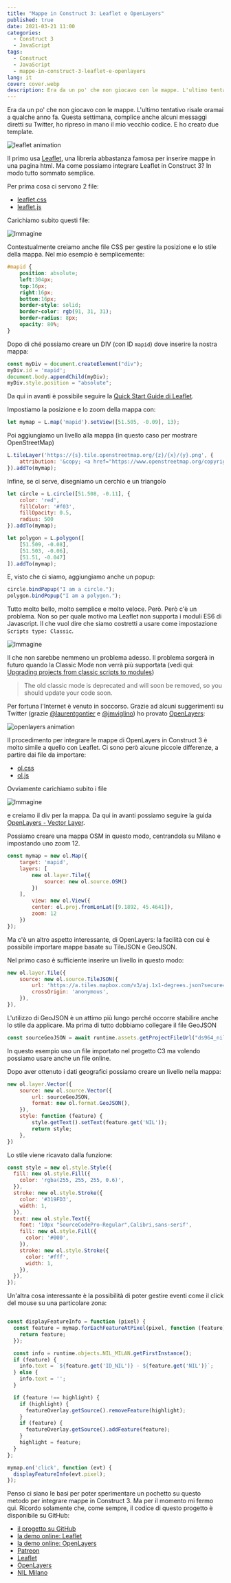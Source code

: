 ```yaml
---
title: "Mappe in Construct 3: Leaflet e OpenLayers"
published: true
date: 2021-03-21 11:00
categories:
  - Construct 3
  - JavaScript
tags:
  - Construct
  - JavaScript
  - mappe-in-construct-3-leaflet-e-openlayers
lang: it
cover: cover.webp
description: Era da un po' che non giocavo con le mappe. L'ultimo tentativo risale oramai a qualche anno fa. Questa settimana, complice anche alcuni messaggi diretti su Twitter, ho ripreso in mano il mio vecchio codice. E ho creato due template.
---
```


Era da un po' che non giocavo con le mappe. L'ultimo tentativo risale oramai a qualche anno fa. Questa settimana, complice anche alcuni messaggi diretti su Twitter, ho ripreso in mano il mio vecchio codice. E ho creato due template.

![leaflet animation](./animation.gif)

Il primo usa [Leaflet](https://leafletjs.com/), una libreria abbastanza famosa per inserire mappe in una pagina html. Ma come possiamo integrare Leaflet in Construct 3? In modo tutto sommato semplice.

Per prima cosa ci servono 2 file:

- [leaflet.css](https://unpkg.com/leaflet@1.7.1/dist/leaflet.css)
- [leaflet.js](https://unpkg.com/leaflet@1.7.1/dist/leaflet.js)

Carichiamo subito questi file:

![Immagine](./on-start-of-layout.webp)

Contestualmente creiamo anche file CSS per gestire la posizione e lo stile della mappa. Nel mio esempio è semplicemente:

```css
#mapid {
	position: absolute;
	left:304px;
	top:16px;
	right:16px;
	bottom:16px;
	border-style: solid;
	border-color: rgb(91, 31, 31);
	border-radius: 8px;
	opacity: 80%;
}
```

Dopo di ché possiamo creare un DIV (con ID `mapid`) dove inserire la nostra mappa:

```js
const myDiv = document.createElement("div");
myDiv.id = 'mapid';
document.body.appendChild(myDiv);
myDiv.style.position = "absolute";
```

Da qui in avanti è possibile seguire la [Quick Start Guide di Leaflet](https://leafletjs.com/examples/quick-start/).

Impostiamo la posizione e lo zoom della mappa con:

```js
let mymap = L.map('mapid').setView([51.505, -0.09], 13);
```

Poi aggiungiamo un livello alla mappa (in questo caso per mostrare OpenStreetMap)

```js
L.tileLayer('https://{s}.tile.openstreetmap.org/{z}/{x}/{y}.png', {
    attribution: '&copy; <a href="https://www.openstreetmap.org/copyright">OpenStreetMap</a> contributors'
}).addTo(mymap);
```

Infine, se ci serve, disegniamo un cerchio e un triangolo

```js
let circle = L.circle([51.508, -0.11], {
    color: 'red',
    fillColor: '#f03',
    fillOpacity: 0.5,
    radius: 500
}).addTo(mymap);

let polygon = L.polygon([
    [51.509, -0.08],
    [51.503, -0.06],
    [51.51, -0.047]
]).addTo(mymap);
```

E, visto che ci siamo, aggiungiamo anche un popup:

```js
circle.bindPopup("I am a circle.");
polygon.bindPopup("I am a polygon.");
```

Tutto molto bello, molto semplice e molto veloce. Però. Però c'è un problema. Non so per quale motivo ma Leaflet non supporta i moduli ES6 di Javascript. Il che vuol dire che siamo costretti a usare come impostazione `Scripts type: Classic`.

![Immagine](./settings.webp)

Il che non sarebbe nemmeno un problema adesso. Il problema sorgerà in futuro quando la Classic Mode non verrà più supportata (vedi qui: [Upgrading projects from classic scripts to modules](https://www.construct.net/en/tutorials/upgrading-projects-classic-2652))

> The old classic mode is deprecated and will soon be removed, so you should update your code soon.

Per fortuna l'Internet è venuto in soccorso. Grazie ad alcuni suggerimenti su Twitter (grazie [@laurentgontier](https://twitter.com/laurentgontier) e [@jmviglino](https://twitter.com/jmviglino)) ho provato [OpenLayers](https://openlayers.org/):


![openlayers animation](./animation-little.gif)

Il procedimento per integrare le mappe di OpenLayers in Construct 3 è molto simile a quello con Leaflet. Ci sono però alcune piccole differenze, a partire dai file da importare:

- [ol.css](https://cdn.jsdelivr.net/gh/openlayers/openlayers.github.io@master/en/v6.5.0/css/ol.css)
- [ol.js](https://cdn.jsdelivr.net/gh/openlayers/openlayers.github.io@master/en/v6.5.0/build/ol.js)

Ovviamente carichiamo subito i file

![Immagine](./on-start-openlayers.webp)

e creiamo il div per la mappa. Da qui in avanti possiamo seguire la guida [OpenLayers - Vector Layer](https://openlayers.org/en/latest/examples/vector-layer.html).

Possiamo creare una mappa OSM in questo modo, centrandola su Milano e impostando uno zoom 12.

```js
const mymap = new ol.Map({
	target: 'mapid',
	layers: [
		new ol.layer.Tile({
			source: new ol.source.OSM()
		})
	],
		view: new ol.View({
		center: ol.proj.fromLonLat([9.1892, 45.4641]),
		zoom: 12
	})
});
```

Ma c'è un altro aspetto interessante, di OpenLayers: la facilità con cui è possibile importare mappe basate su TileJSON e GeoJSON.

Nel primo caso è sufficiente inserire un livello in questo modo:

```js
new ol.layer.Tile({
	source: new ol.source.TileJSON({
		url: 'https://a.tiles.mapbox.com/v3/aj.1x1-degrees.json?secure=1',
		crossOrigin: 'anonymous',
	}),
}),
```

L'utilizzo di GeoJSON è un attimo più lungo perché occorre stabilire anche lo stile da applicare. Ma prima di tutto dobbiamo collegare il file GeoJSON

```js
const sourceGeoJSON = await runtime.assets.getProjectFileUrl("ds964_nil_wm.geojson");
```

In questo esempio uso un file importato nel progetto C3 ma volendo possiamo usare anche un file online.

Dopo aver ottenuto i dati geografici possiamo creare un livello nella mappa:

```js
new ol.layer.Vector({
	source: new ol.source.Vector({
		url: sourceGeoJSON,
		format: new ol.format.GeoJSON(),
	}),
	style: function (feature) {
		style.getText().setText(feature.get('NIL'));
		return style;
	},
})
```

Lo stile viene ricavato dalla funzione:

```js
const style = new ol.style.Style({
  fill: new ol.style.Fill({
    color: 'rgba(255, 255, 255, 0.6)',
  }),
  stroke: new ol.style.Stroke({
    color: '#319FD3',
    width: 1,
  }),
  text: new ol.style.Text({
    font: '10px "SourceCodePro-Regular",Calibri,sans-serif',
    fill: new ol.style.Fill({
      color: '#000',
    }),
    stroke: new ol.style.Stroke({
      color: '#fff',
      width: 1,
    }),
  }),
});
```

Un'altra cosa interessante è la possibilità di poter gestire eventi come il click del mouse su una particolare zona:

```js

const displayFeatureInfo = function (pixel) {
  const feature = mymap.forEachFeatureAtPixel(pixel, function (feature) {
    return feature;
  });

  const info = runtime.objects.NIL_MILAN.getFirstInstance();
  if (feature) {
    info.text = `${feature.get('ID_NIL')} - ${feature.get('NIL')}`;
  } else {
    info.text = '';
  }

  if (feature !== highlight) {
    if (highlight) {
      featureOverlay.getSource().removeFeature(highlight);
    }
    if (feature) {
      featureOverlay.getSource().addFeature(feature);
    }
    highlight = feature;
  }
};

mymap.on('click', function (evt) {
  displayFeatureInfo(evt.pixel);
});
```

Penso ci siano le basi per poter sperimentare un pochetto su questo metodo per integrare mappe in Construct 3. Ma per il momento mi fermo qui. Ricordo solamente che, come sempre, il codice di questo progetto è disponibile su GitHub:

- [il progetto su GitHub](https://github.com/el3um4s/construct-demo)
- [la demo online: Leaflet](https://c3demo.stranianelli.com/mini-template/003-leaflet/demo/)
- [la demo online: OpenLayers](https://c3demo.stranianelli.com/mini-template/004-openlayers/demo/)
- [Patreon](https://www.patreon.com/el3um4s)
- [Leaflet](https://leafletjs.com/)
- [OpenLayers](https://openlayers.org/)
- [NIL Milano](https://dati.comune.milano.it/dataset/ds964-nil-vigenti-pgt-2030/resource/9c4e0776-56fc-4f3d-8a90-f4992a3be426)
